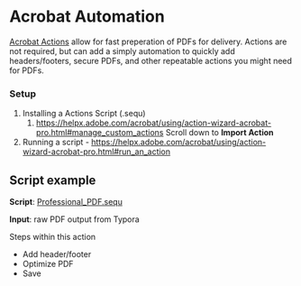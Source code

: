 # Acrobat Automation 
[Acrobat Actions](https://helpx.adobe.com/acrobat/using/action-wizard-acrobat-pro.html) allow for fast preperation of PDFs for delivery. Actions are not required, but can add a simply automation to quickly add headers/footers, secure PDFs, and other repeatable actions you might need for PDFs.

### Setup

1. Installing a Actions Script (.sequ)
   1. https://helpx.adobe.com/acrobat/using/action-wizard-acrobat-pro.html#manage_custom_actions Scroll down to **Import Action**
2. Running a script - https://helpx.adobe.com/acrobat/using/action-wizard-acrobat-pro.html#run_an_action

## Script example

**Script**: [Professional_PDF.sequ](Professional_PDF.sequ)

**Input**: raw PDF output from Typora


Steps within this action

- Add header/footer
- Optimize PDF
- Save
